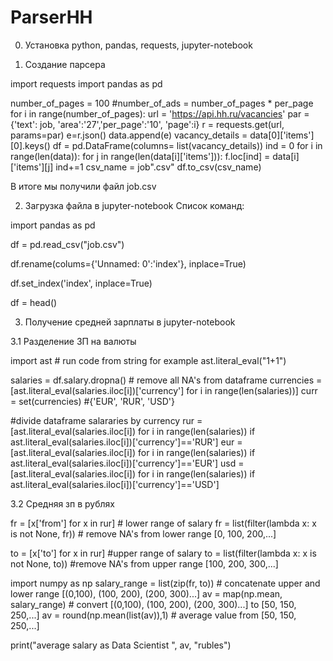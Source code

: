 # ParserHH
0. Установка python, pandas, requests, jupyter-notebook

1. Создание парсера

import requests
import pandas as pd



number_of_pages = 100
#number_of_ads = number_of_pages * per_page
for i in range(number_of_pages):
	url = 'https://api.hh.ru/vacancies'
	par = {'text': job, 'area':'27','per_page':'10', 'page':i}
	r = requests.get(url, params=par)
	e=r.json()
	data.append(e)
	vacancy_details = data[0]['items'][0].keys()
	df = pd.DataFrame(columns= list(vacancy_details))
	ind = 0
	for i in range(len(data)):
	    	for j in range(len(data[i]['items'])):
	    	f.loc[ind] = data[i]['items'][j]
	    	ind+=1
csv_name = job".csv"
df.to_csv(csv_name)


В итоге мы получили файл job.csv

2. Загрузка файла в jupyter-notebook
Список команд:

import pandas as pd

df = pd.read_csv("job.csv")


df.rename(colums={'Unnamed: 0':'index'}, inplace=True)

df.set_index('index', inplace=True)


df = head()

3. Получение средней зарплаты в jupyter-notebook

3.1 Разделение ЗП на валюты

import ast # run code from string for example ast.literal_eval("1+1") 

salaries = df.salary.dropna() # remove all NA's from dataframe
currencies = [ast.literal_eval(salaries.iloc[i])['currency'] for i in range(len(salaries))]
curr = set(currencies) #{'EUR', 'RUR', 'USD'}

#divide dataframe salararies by currency
rur = [ast.literal_eval(salaries.iloc[i]) for i in range(len(salaries)) if ast.literal_eval(salaries.iloc[i])['currency']=='RUR']
eur = [ast.literal_eval(salaries.iloc[i]) for i in range(len(salaries)) if ast.literal_eval(salaries.iloc[i])['currency']=='EUR']
usd = [ast.literal_eval(salaries.iloc[i]) for i in range(len(salaries)) if ast.literal_eval(salaries.iloc[i])['currency']=='USD']

3.2 Средняя зп в рублях

fr = [x['from'] for x in rur] # lower range of salary
fr = list(filter(lambda x: x is not None, fr)) # remove NA's from lower range [0, 100, 200,...]

to = [x['to'] for x in rur] #upper range of salary
to = list(filter(lambda x: x is not None, to)) #remove NA's from upper range [100, 200, 300,...]

import numpy as np
salary_range = list(zip(fr, to)) # concatenate upper and lower range  [(0,100), (100, 200), (200, 300)...]
av = map(np.mean, salary_range) # convert [(0,100), (100, 200), (200, 300)...] to [50, 150, 250,...]
av = round(np.mean(list(av)),1) # average value from [50, 150, 250,...]

print("average salary as Data Scientist ", av, "rubles")

